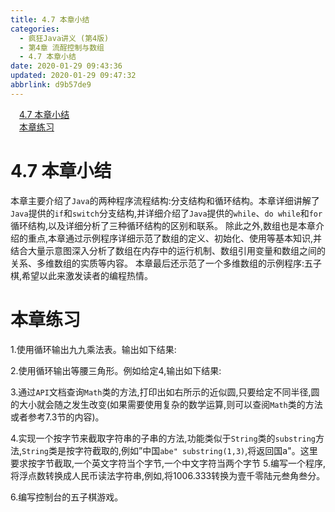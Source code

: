 ```yaml
---
title: 4.7 本章小结
categories: 
  - 疯狂Java讲义 (第4版)
  - 第4章 流酲控制与数组
  - 4.7 本章小结
date: 2020-01-29 09:43:36
updated: 2020-01-29 09:47:32
abbrlink: d9b57de9
---
```

<div id='my_toc'><a href="/JavaReadingNotes/d9b57de9/#4-7-本章小结" class="header_1">4.7 本章小结</a><br><a href="/JavaReadingNotes/d9b57de9/#本章练习" class="header_1">本章练习</a><br></div>
<style>.header_1{margin-left: 1em;}.header_2{margin-left: 2em;}.header_3{margin-left: 3em;}.header_4{margin-left: 4em;}.header_5{margin-left: 5em;}.header_6{margin-left: 6em;}</style>
<!--more-->
<script>if (navigator.platform.search('arm')==-1){document.getElementById('my_toc').style.display = 'none';}var e,p = document.getElementsByTagName('p');while (p.length>0) {e = p[0];e.parentElement.removeChild(e);}</script>

<!--end-->
# 4.7 本章小结
本章主要介绍了`Java`的两种程序流程结构:分支结构和循环结构。本章详细讲解了`Java`提供的`if`和`switch`分支结构,并详细介绍了`Java`提供的`while`、`do while`和`for`循环结构,以及详细分析了三种循环结构的区别和联系。
除此之外,数组也是本章介绍的重点,本章通过示例程序详细示范了数组的定义、初始化、使用等基本知识,并结合大量示意图深入分析了数组在内存中的运行机制、数组引用变量和数组之间的关系、多维数组的实质等内容。
本章最后还示范了一个多维数组的示例程序:五子棋,希望以此来激发读者的编程热情。
# 本章练习
1.使用循环输出九九乘法表。输出如下结果:


2.使用循环输出等腰三角形。例如给定4,输出如下结果:

3.通过`API`文档查询`Math`类的方法,打印出如右所示的近似圆,只要给定不同半径,圆的大小就会随之发生改变(如果需要使用复杂的数学运算,则可以查阅`Math`类的方法或者参考7.3节的内容)。

4.实现一个按字节来截取字符串的子串的方法,功能类似于`String`类的`substring`方法,`String`类是按字符截取的,例如”中国`abe" substring(1,3)`,将返回国a"。这里要求按字节截取,一个英文字符当个字节,一个中文字符当两个字节
5.编写一个程序,将浮点数转换成人民币读法字符串,例如,将1006.333转换为壹千零陆元叁角叁分。

6.编写控制台的五子棋游戏。
